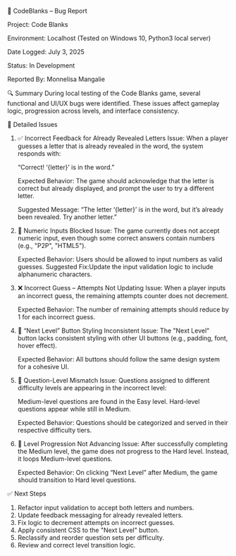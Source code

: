 🐞 CodeBlanks – Bug Report

Project: Code Blanks

Environment: Localhost (Tested on Windows 10, Python3 local server)

Date Logged: July 3, 2025

Status: In Development

Reported By: Monnelisa Mangalie

🔍 Summary
    During local testing of the Code Blanks game, several functional and UI/UX bugs were identified. These issues affect gameplay logic, progression across levels, and interface consistency.


🧪 Detailed Issues
1. ✅ Incorrect Feedback for Already Revealed Letters
    Issue: When a player guesses a letter that is already revealed in the word, the system responds with:

    “Correct! ‘{letter}’ is in the word.”

    Expected Behavior: The game should acknowledge that the letter is correct but already displayed, and prompt the user to try a different letter.

    Suggested Message: “The letter ‘{letter}’ is in the word, but it’s already been revealed. Try another letter.”


2. 🔢 Numeric Inputs Blocked
    Issue: The game currently does not accept numeric input, even though some correct answers contain numbers (e.g., "P2P", "HTML5").

    Expected Behavior: Users should be allowed to input numbers as valid guesses.
    Suggested Fix:Update the input validation logic to include alphanumeric characters.


3. ❌ Incorrect Guess – Attempts Not Updating
    Issue: When a player inputs an incorrect guess, the remaining attempts counter does not decrement.

    Expected Behavior: The number of remaining attempts should reduce by 1 for each incorrect guess.


4. 🎨 “Next Level” Button Styling Inconsistent
    Issue: The "Next Level" button lacks consistent styling with other UI buttons (e.g., padding, font, hover effect).

    Expected Behavior: All buttons should follow the same design system for a cohesive UI.


5. 🧩 Question-Level Mismatch
    Issue: Questions assigned to different difficulty levels are appearing in the incorrect level:

    Medium-level questions are found in the Easy level.
    Hard-level questions appear while still in Medium.

    Expected Behavior: Questions should be categorized and served in their respective difficulty tiers.


6. 🔁 Level Progression Not Advancing
    Issue: After successfully completing the Medium level, the game does not progress to the Hard level. Instead, it loops Medium-level questions.

    Expected Behavior: On clicking “Next Level” after Medium, the game should transition to Hard level questions.


✅ Next Steps

 1. Refactor input validation to accept both letters and numbers.
 2. Update feedback messaging for already revealed letters.
 3. Fix logic to decrement attempts on incorrect guesses.
 4. Apply consistent CSS to the "Next Level" button.
 5. Reclassify and reorder question sets per difficulty.
 6. Review and correct level transition logic.